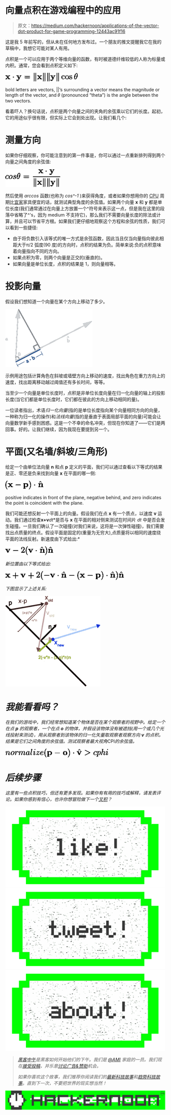 # 向量点积在游戏编程中的应用

> 原文：<https://medium.com/hackernoon/applications-of-the-vector-dot-product-for-game-programming-12443ac91f16>

这是我 5 年前写的，但从未在任何地方发布过。一个朋友的推文提醒我它在我的草稿中，我想它可能对某人有用。

点积是一个可以应用于两个等维向量的函数，有时被道德纤维较低的人称为标量或内积。通常，您会看到点积定义如下:

![](img/e98308967076ccf4b5bdd4fcde52a0de.png)

bold letters are vectors, ||‘s surrounding a vector means the magnitude or length of the vector, and 𝜃 (pronounced “theta”) is the angle between the two vectors.

看着吓人？换句话说，点积是两个向量之间的夹角的余弦乘以它们的长度。起初，它的用途似乎很有限，但实际上它会到处出现。让我们看几个:

# 测量方向

如果你仔细观察，你可能注意到的第一件事是，你可以通过一点重新排列得到两个向量之间角度的余弦值:

![](img/feab42ef25ac026ed016a4e8b1ac398b.png)

然后使用 *arccos* 函数(也称为 *cos^-1* )来获得角度，或者如果你想用你的 [CPU](https://hackernoon.com/tagged/cpu) 周期比[宜家](https://hackernoon.com/tagged/ikea)家具便宜的话，就测试典型角度的余弦值。如果两个向量 **x** 和 **y** 都是单位长度(我们通常通过在向量上方放置一个^符号来表示这一点，但是我在这里的段落中省略了^'s，因为 medium 不支持它)，那么我们不需要向量长度的除法或计算，并且可以节省平方根。如果我们更仔细地观察这个方程和余弦的性质，我们可以看到一些捷径:

*   由于将负数引入该等式的唯一方式是余弦函数，因此当且仅当向量指向彼此相距大于π/2 弧度(90 度)的方向时，点积的结果为负。简单来说:负的点积意味着向量指向不同的方向。
*   如果点积为零，则两个向量是正交的(垂直的)。
*   如果向量是单位长度，点积的结果是 1，则向量相等。

# 投影向量

假设我们想知道一个向量在某个方向上移动了多少。

![](img/fcfd680c3ceef3cf43a78c1322fada05.png)

示例用途包括计算角色在斜坡或墙壁方向上移动的速度，找出角色在重力方向上的速度，找出距离移动越过阈值还有多长时间，等等。

当至少一个向量是单位长度时，点积是非单位长度向量在归一化向量的轴上的投影长度(当它们都是单位长度时，它们都在彼此的方向上移动相同的量)。

一位读者指出，术语*归一化向量*(指的是单位长度指向某个向量相同方向的向量，一种称为归一化的操作)和*法线向量*(指的是垂直于表面局部平面的向量)可能会让向量数学新手感到困惑。这是一个不幸的命名冲突，但现在你知道了——它们是两回事。好的。让我们继续，因为我现在要提到另一个。

# 平面(又名墙/斜坡/三角形)

给定一个由单位法向量 **n** 和点 **p** 定义的平面，我们可以通过查看以下等式的结果是正、零还是负来找到向量 **x** 在平面的哪一侧:

![](img/fc1c7500a6326a2a92213430db80901e.png)

positive indicates in front of the plane, negative behind, and zero indicates the point is coincident with the plane.

我们可能还想反射一个平面上的向量。假设我们在点 **x** 有一个质点，以速度 **v** 运动。我们通过检查**x+v***dt**是否与 **x** 在平面的相对侧来测试在时间片 *dt* 中是否会发生碰撞。一旦我们确认了一次碰撞(对我们来说，这将是一次弹性碰撞)，我们需要找出点质量的终点。假设平面是固定的(重量为无穷大),点质量将以相同的速度绕平面的法线反射。新速度由下式给出:*

*![](img/9126ed9650b9af5d21feb728c593c086.png)*

*新位置由以下等式给出:*

*![](img/12dda5b51da705bb9df6465086edcf0a.png)*

*下图显示了上述关系:*

*![](img/2dd03c40af2b028da2455bc10e6321d5.png)*

# *我能看看吗？*

*在我们的游戏中，我们经常想知道某个物体是否在某个观察者的视野中。给定一个在点 **p** 的观察者，一个在点 **o** 的物体，并假设该物体没有被遮挡(用一个或几个光线投射来测试)，用从观察者到该物体的归一化矢量取观察者观察方向 **v** 的点积。结果是它们之间角度的余弦值。测试观察者最大视角*CPI*的余弦值。*

*![](img/aef96bb22ee806b9799922c33c1472fd.png)*

# *后续步骤*

*这里有一些点积技巧，但还有更多发现。如果你有有用的技巧或解释，请发表评论。如果你感到有信心，也许你想冒险做下一个[叉积](https://en.wikipedia.org/wiki/Cross_product)？*

*[![](img/50ef4044ecd4e250b5d50f368b775d38.png)](http://bit.ly/HackernoonFB)**[![](img/979d9a46439d5aebbdcdca574e21dc81.png)](https://goo.gl/k7XYbx)**[![](img/2930ba6bd2c12218fdbbf7e02c8746ff.png)](https://goo.gl/4ofytp)*

> *[黑客中午](http://bit.ly/Hackernoon)是黑客如何开始他们的下午。我们是 [@AMI](http://bit.ly/atAMIatAMI) 家庭的一员。我们现在[接受投稿](http://bit.ly/hackernoonsubmission)，并乐意[讨论广告&赞助](mailto:partners@amipublications.com)机会。*
> 
> *如果你喜欢这个故事，我们推荐你阅读我们的[最新科技故事](http://bit.ly/hackernoonlatestt)和[趋势科技故事](https://hackernoon.com/trending)。直到下一次，不要把世界的现实想当然！*

*[![](img/be0ca55ba73a573dce11effb2ee80d56.png)](https://goo.gl/Ahtev1)*